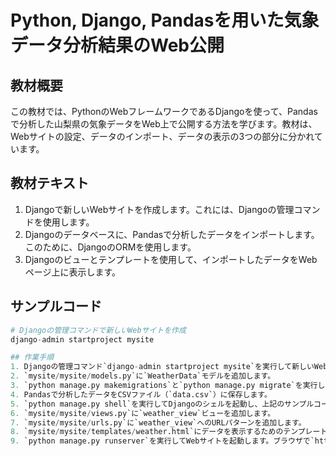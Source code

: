 # Python, Django, Pandasを用いた気象データ分析結果のWeb公開

## 教材概要
この教材では、PythonのWebフレームワークであるDjangoを使って、Pandasで分析した山梨県の気象データをWeb上で公開する方法を学びます。教材は、Webサイトの設定、データのインポート、データの表示の3つの部分に分かれています。

## 教材テキスト
1. Djangoで新しいWebサイトを作成します。これには、Djangoの管理コマンドを使用します。
2. Djangoのデータベースに、Pandasで分析したデータをインポートします。このために、DjangoのORMを使用します。
3. Djangoのビューとテンプレートを使用して、インポートしたデータをWebページ上に表示します。

## サンプルコード
```python
# Djangoの管理コマンドで新しいWebサイトを作成
django-admin startproject mysite

## 作業手順
1. Djangoの管理コマンド`django-admin startproject mysite`を実行して新しいWebサイトを作ります。
2. `mysite/mysite/models.py`に`WeatherData`モデルを追加します。
3. `python manage.py makemigrations`と`python manage.py migrate`を実行してデータベースにテーブルを作ります。
4. Pandasで分析したデータをCSVファイル（`data.csv`）に保存します。
5. `python manage.py shell`を実行してDjangoのシェルを起動し、上記のサンプルコードを使ってデータをインポートします。
6. `mysite/mysite/views.py`に`weather_view`ビューを追加します。
7. `mysite/mysite/urls.py`に`weather_view`へのURLパターンを追加します。
8. `mysite/mysite/templates/weather.html`にデータを表示するためのテンプレートを作ります。
9. `python manage.py runserver`を実行してWebサイトを起動します。ブラウザで`http://localhost:8000/weather`にアクセスすると、インポートしたデータが表示されます。